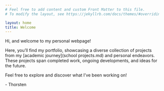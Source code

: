 ```yaml
---
# Feel free to add content and custom Front Matter to this file.
# To modify the layout, see https://jekyllrb.com/docs/themes/#overriding-theme-defaults

layout: home
title: Welcome
---
```

Hi, and welcome to my personal webpage!

Here, you’ll find my portfolio, showcasing a diverse collection of projects from my [academic journey](school projects.md) and personal endeavors. These projects span completed work, ongoing developments, and ideas for the future.

Feel free to explore and discover what I’ve been working on!

\- Thorsten

